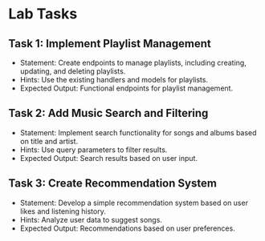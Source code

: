 # Lab Tasks

## Task 1: Implement Playlist Management
- Statement: Create endpoints to manage playlists, including creating, updating, and deleting playlists.
- Hints: Use the existing handlers and models for playlists.
- Expected Output: Functional endpoints for playlist management.

## Task 2: Add Music Search and Filtering
- Statement: Implement search functionality for songs and albums based on title and artist.
- Hints: Use query parameters to filter results.
- Expected Output: Search results based on user input.

## Task 3: Create Recommendation System
- Statement: Develop a simple recommendation system based on user likes and listening history.
- Hints: Analyze user data to suggest songs.
- Expected Output: Recommendations based on user preferences.
